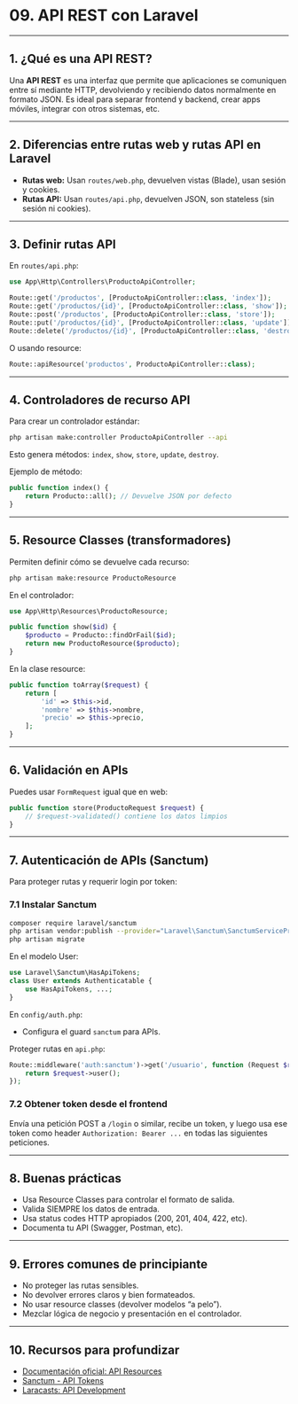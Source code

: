 # 09. API REST con Laravel

---

## 1. ¿Qué es una API REST?

Una **API REST** es una interfaz que permite que aplicaciones se comuniquen entre sí mediante HTTP, devolviendo y recibiendo datos normalmente en formato JSON. Es ideal para separar frontend y backend, crear apps móviles, integrar con otros sistemas, etc.

---

## 2. Diferencias entre rutas web y rutas API en Laravel

* **Rutas web:** Usan `routes/web.php`, devuelven vistas (Blade), usan sesión y cookies.
* **Rutas API:** Usan `routes/api.php`, devuelven JSON, son stateless (sin sesión ni cookies).

---

## 3. Definir rutas API

En `routes/api.php`:

```php
use App\Http\Controllers\ProductoApiController;

Route::get('/productos', [ProductoApiController::class, 'index']);
Route::get('/productos/{id}', [ProductoApiController::class, 'show']);
Route::post('/productos', [ProductoApiController::class, 'store']);
Route::put('/productos/{id}', [ProductoApiController::class, 'update']);
Route::delete('/productos/{id}', [ProductoApiController::class, 'destroy']);
```

O usando resource:

```php
Route::apiResource('productos', ProductoApiController::class);
```

---

## 4. Controladores de recurso API

Para crear un controlador estándar:

```bash
php artisan make:controller ProductoApiController --api
```

Esto genera métodos: `index`, `show`, `store`, `update`, `destroy`.

Ejemplo de método:

```php
public function index() {
    return Producto::all(); // Devuelve JSON por defecto
}
```

---

## 5. Resource Classes (transformadores)

Permiten definir cómo se devuelve cada recurso:

```bash
php artisan make:resource ProductoResource
```

En el controlador:

```php
use App\Http\Resources\ProductoResource;

public function show($id) {
    $producto = Producto::findOrFail($id);
    return new ProductoResource($producto);
}
```

En la clase resource:

```php
public function toArray($request) {
    return [
        'id' => $this->id,
        'nombre' => $this->nombre,
        'precio' => $this->precio,
    ];
}
```

---

## 6. Validación en APIs

Puedes usar `FormRequest` igual que en web:

```php
public function store(ProductoRequest $request) {
    // $request->validated() contiene los datos limpios
}
```

---

## 7. Autenticación de APIs (Sanctum)

Para proteger rutas y requerir login por token:

### 7.1 Instalar Sanctum

```bash
composer require laravel/sanctum
php artisan vendor:publish --provider="Laravel\Sanctum\SanctumServiceProvider"
php artisan migrate
```

En el modelo User:

```php
use Laravel\Sanctum\HasApiTokens;
class User extends Authenticatable {
    use HasApiTokens, ...;
}
```

En `config/auth.php`:

* Configura el guard `sanctum` para APIs.

Proteger rutas en `api.php`:

```php
Route::middleware('auth:sanctum')->get('/usuario', function (Request $request) {
    return $request->user();
});
```

### 7.2 Obtener token desde el frontend

Envía una petición POST a `/login` o similar, recibe un token, y luego usa ese token como header `Authorization: Bearer ...` en todas las siguientes peticiones.

---

## 8. Buenas prácticas

* Usa Resource Classes para controlar el formato de salida.
* Valida SIEMPRE los datos de entrada.
* Usa status codes HTTP apropiados (200, 201, 404, 422, etc).
* Documenta tu API (Swagger, Postman, etc).

---

## 9. Errores comunes de principiante

* No proteger las rutas sensibles.
* No devolver errores claros y bien formateados.
* No usar resource classes (devolver modelos “a pelo”).
* Mezclar lógica de negocio y presentación en el controlador.

---

## 10. Recursos para profundizar

* [Documentación oficial: API Resources](https://laravel.com/docs/eloquent-resources)
* [Sanctum - API Tokens](https://laravel.com/docs/sanctum)
* [Laracasts: API Development](https://laracasts.com/series/build-a-restful-api-with-laravel)